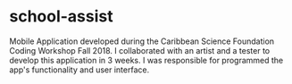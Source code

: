 # school-assist
Mobile Application developed during the Caribbean Science Foundation Coding Workshop Fall 2018. I collaborated with an artist and a tester to develop this application in 3 weeks. I was responsible for programmed the app's functionality and user interface.
